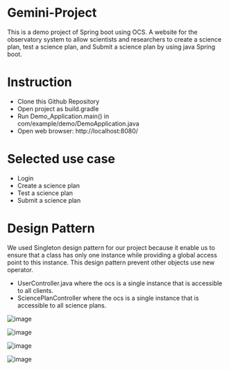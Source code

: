 # Gemini-Project
This is a demo project of Spring boot using OCS.
A website for the observatory system to allow scientists and researchers to create a science plan, test a science plan, and Submit a science plan by using java Spring boot.

# Instruction
- Clone this Github Repository
- Open project as build.gradle
- Run Demo_Application.main() in com/example/demo/DemoApplication.java
- Open web browser: http://localhost:8080/

# Selected use case
- Login
- Create a science plan
- Test a science plan
- Submit a science plan

# Design Pattern
We used Singleton design pattern for our project because it enable us to ensure that a class has only one instance while providing a global access point to this instance. This design pattern prevent other objects use new operator.
- UserController.java where the ocs is a single instance that is accessible to all clients.
- SciencePlanController where the ocs is a single instance that is accessible to all science plans.

![image](https://github.com/user-attachments/assets/0824a7d2-547b-4641-8e23-0197235d1aad)

![image](https://github.com/user-attachments/assets/e858b3d5-7392-4b9a-80ae-971fc22cb89b)

![image](https://github.com/user-attachments/assets/242d28b5-2ff7-4bef-b241-dd4c0ed8f654)

![image](https://github.com/user-attachments/assets/e76f630d-9a96-407d-b0c3-294e7d1075b2)



